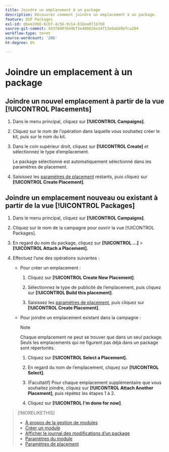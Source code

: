 ```yaml
---
title: Joindre un emplacement à un package
description: Découvrez comment joindre un emplacement à un package.
feature: DSP Packages
exl-id: dbee2db6-6cb7-4c56-9c14-816ea071b760
source-git-commit: 443f8907644bf3e480626e14713e8abb9bfca284
workflow-type: tm+mt
source-wordcount: '206'
ht-degree: 0%

---
```


# Joindre un emplacement à un package

## Joindre un nouvel emplacement à partir de la vue [!UICONTROL Placements]

1. Dans le menu principal, cliquez sur **[!UICONTROL Campaigns]**.

1. Cliquez sur le nom de l&#39;opération dans laquelle vous souhaitez créer le kit, puis sur le nom du kit.

1. Dans le coin supérieur droit, cliquez sur **[!UICONTROL Create]** et sélectionnez le type d’emplacement.

   Le package sélectionné est automatiquement sélectionné dans les paramètres de placement.

1. Saisissez les [paramètres de placement](/help/dsp/campaign-management/placements/placement-settings.md) restants, puis cliquez sur **[!UICONTROL Create Placement]**.

## Joindre un emplacement nouveau ou existant à partir de la vue [!UICONTROL Packages]

1. Dans le menu principal, cliquez sur **[!UICONTROL Campaigns]**.

1. Cliquez sur le nom de la campagne pour ouvrir la vue [!UICONTROL Packages].

1. En regard du nom du package, cliquez sur **[!UICONTROL ...]** > **[!UICONTROL Attach a Placement].**

1. Effectuez l’une des opérations suivantes :

   * Pour créer un emplacement :

      1. Cliquez sur **[!UICONTROL Create New Placement]**.

      1. Sélectionnez le type de publicité de l’emplacement, puis cliquez sur **[!UICONTROL Build this placement]**.

      1. Saisissez les [paramètres de placement](/help/dsp/campaign-management/placements/placement-settings.md), puis cliquez sur **[!UICONTROL Create Placement]**.

   * Pour joindre un emplacement existant dans la campagne :

     >[!NOTE]
     >
     >Chaque emplacement ne peut se trouver que dans un seul package. Seuls les emplacements qui ne figurent pas déjà dans un package sont répertoriés.

      1. Cliquez sur **[!UICONTROL Select a Placement].**

      1. En regard du nom de l’emplacement, cliquez sur **[!UICONTROL Select].**

      1. (Facultatif) Pour chaque emplacement supplémentaire que vous souhaitez joindre, cliquez sur **[!UICONTROL Attach Another Placement]**, puis répétez les étapes 1 à 2.

      1. Cliquez sur **[!UICONTROL I'm done for now]**.

>[!MORELIKETHIS]
>
>* [À propos de la gestion de modules](package-about.md)
>* [Créer un module](package-create.md)
>* [Afficher le journal des modifications d’un package](package-change-log.md)
>* [Paramètres du module](package-settings.md)
>* [Paramètres de placement](/help/dsp/campaign-management/placements/placement-settings.md)
